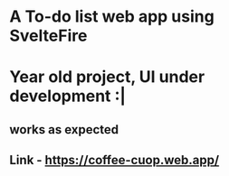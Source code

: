 # A To-do list web app using SvelteFire
# Year old project, UI under development :| 

## works as expected
## Link - https://coffee-cuop.web.app/
